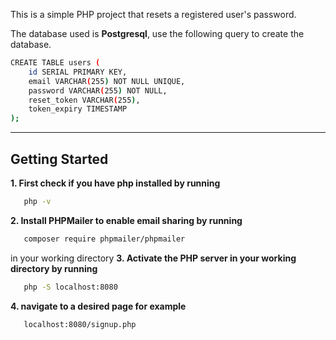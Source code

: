 This is a simple PHP project that resets a registered user's password. 

The database used is **Postgresql**, use the following query to create the database.
```bash
CREATE TABLE users (
    id SERIAL PRIMARY KEY, 
    email VARCHAR(255) NOT NULL UNIQUE,
    password VARCHAR(255) NOT NULL,
    reset_token VARCHAR(255), 
    token_expiry TIMESTAMP 
);
```
---

## Getting Started 

**1. First check if you have php installed by running**
```bash   
   php -v
```
**2. Install PHPMailer to enable email sharing by running**
```bash
   composer require phpmailer/phpmailer      
```
in your working directory
**3. Activate the PHP server in your working directory by running**
```bash
   php -S localhost:8080
```
**4. navigate to a desired page for example**
```bash
   localhost:8080/signup.php
```
